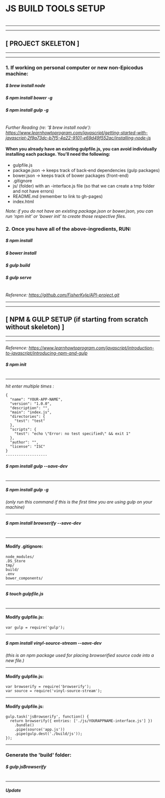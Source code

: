 # **JS BUILD TOOLS SETUP**
#
----
----
## [   PROJECT SKELETON   ]
----
----

### 1. If working on personal computer or new non-Epicodus machine:
##### $ brew install node
##### $ npm install bower -g
##### $ npm install gulp -g
#
_Further Reading (re: '$ brew install node'): https://www.learnhowtoprogram.com/javascript/getting-started-with-javascript-2f9a73dc-b7f5-4a22-9101-e69d49f552ac/installing-node-js_

#### When you already have an existing gulpfile.js, you can avoid individually installing each package. You’ll need the following:
- gulpfile.js
- package.json -> keeps track of back-end dependencies (gulp packages)
- bower.json -> keeps track of bower packages (front-end)
- .gitignore
- js/ (folder) with an -interface.js file (so that we can create a tmp folder and not have errors)
- README.md (remember to link to gh-pages)
- index.html

_Note: if you do not have an existing package.json or bower.json, you can run ‘npm init’ or ‘bower init’ to create those respective files._

### 2. Once you have all of the above-ingredients, RUN:
##### $ npm install
##### $ bower install
##### $ gulp build
##### $ gulp serve
#
_Reference: https://github.com/FisherKyle/API-project.git_

----
----
## [   NPM & GULP SETUP (if starting from scratch without skeleton)   ]
----
----
_Reference: https://www.learnhowtoprogram.com/javascript/introduction-to-javascript/introducing-npm-and-gulp_
##### $ npm init
#
---
_hit enter multiple times :_

    {
      "name": "YOUR-APP-NAME",
      "version": "1.0.0",
      "description": "",
      "main": "index.js",
      "directories": {
        "test": "test"
      },
      "scripts": {
        "test": "echo \"Error: no test specified\" && exit 1"
      },
      "author": "",
      "license": "ISC"
    }
    -------------------
##### $ npm install gulp --save-dev
#
-------------------
##### $ npm install gulp -g
_(only run this command if this is the first time you are using gulp on your machine)_

-------------------
##### $ npm install browserify --save-dev
#
-------------------
#### Modify .gitignore:

    node_modules/
    .DS_Store
    tmp/
    build/
    .env
    bower_components/

-------------------
##### $ touch gulpfile.js
#
-------------------
#### Modify gulpfile.js:

    var gulp = require('gulp');
-------------------
##### $ npm install vinyl-source-stream --save-dev
_(this is an npm package used for placing browserified source code into a new file.)_

-------------------
#### Modify gulpfile.js:

    var browserify = require('browserify');
    var source = require('vinyl-source-stream');
-------------------

#### Modify gulpfile.js:

    gulp.task('jsBrowserify', function() {
      return browserify({ entries: ['./js/YOURAPPNAME-interface.js'] })
        .bundle()
        .pipe(source('app.js'))
        .pipe(gulp.dest('./build/js'));
    });

-------------------
### Generate the 'build' folder:

##### $ gulp jsBrowserify
#
-------------------

##### Update <script> tags:
#
    <script src="https://ajax.googleapis.com/ajax/libs/jquery/1.12.0/jquery.min.js"></script>
    <script type="text/javascript" src="build/js/app.js"></script>
-------------------
##### $ npm install gulp-concat --save-dev
#
-------------------
### Modify gulpfile.js:

    ...

    var concat = require('gulp-concat');

    ...

    gulp.task('concatInterface', function() {
      return gulp.src(['./js/pingpong-interface.js', './js/signup-interface.js'])
        .pipe(concat('allConcat.js'))
        .pipe(gulp.dest('./tmp'));
    });

    ...

-------------------
### Modify browserify task:
    ...
    gulp.task('jsBrowserify', ['concatInterface'], function() {
      return browserify({ entries: ['./tmp/allConcat.js'] })
        .bundle()
        .pipe(source('app.js'))
        .pipe(gulp.dest('./build/js'));
    });
    ...
-------------------

### Run new version of browserify task:

##### $ gulp jsBrowserify
#
-------------------

#### Modify concatInterface task
_- We can shorten our new concatenation task even more by using a globbing pattern using *_ :

    ...
    gulp.task('concatInterface', function() {
      return gulp.src(['./js/*-interface.js'])
        .pipe(concat('allConcat.js'))
        .pipe(gulp.dest('./tmp'));
    });
    ...
-------------------

### MINIFY:
##### $ npm install gulp-uglify --save-dev
#

-------------------

        MODIFY gulpfile.js so we can use Minify:
        var uglify = require('gulp-uglify');

-------------------

        CREATE task to minify:

        gulp.task("minifyScripts", ["jsBrowserify"], function(){
          return gulp.src("./build/js/app.js")
            .pipe(uglify())
            .pipe(gulp.dest("./build/js"));
        });

-------------------

##### $ gulp minifyScripts
#

-------------------

##### $ npm install gulp-util --save-dev
#

-------------------

### Modify gulpfile.js so we can use our new package:

    var utilities = require('gulp-util');

-------------------

##### $ gulp build --production
#
-------------------

##### $ gulp build
#
-------------------
### Modify gulpfile.js so we can use our new package:

    var buildProduction = utilities.env.production;

-------------------
### Add our build task (place at the end of our gulpfile.js since it is using all of our other tasks.):

    ...
    gulp.task("build", function(){
      if (buildProduction) {
        gulp.start('minifyScripts');
      } else {
        gulp.start('jsBrowserify');
      }
    });
    ...

-------------------

##### $ npm install del --save-dev
#
-------------------

### Modify gulpfile.js so we can use our new package:

    var del = require('del');

-------------------

### Add our clean task:
    ...
    gulp.task("clean", function(){
      return del(['build', 'tmp']);
    });
    ...

-------------------
### Modify existing build task to include 'clean':

    gulp.task("build", ['clean'], function(){
      if (buildProduction) {
        gulp.start('minifyScripts');
      } else {
        gulp.start('jsBrowserify');
      }
    });

-------------------

##### $ gulp build
#
####   _- or -_
##### $ gulp build --production
#
-------------------

##### $ npm install jshint --save-dev
##### $ npm install gulp-jshint --save-dev
#
-------------------

### Modify gulpfile.js so we can use our new linter/jshint package:

    var jshint = require('gulp-jshint');

-------------------

### Add our jshint task:

    gulp.task('jshint', function(){
      return gulp.src(['js/*.js'])
        .pipe(jshint())
        .pipe(jshint.reporter('default'));
    });

-------------------

##### $ gulp jshint
#
#
#
#
----
----
## [   BOWER SETUP   ]
----
----

##### _https://www.learnhowtoprogram.com/javascript/modern-js-apps/introducing-bower_
#
-------------------
##### $ npm install bower -g
#
-------------------
##### $ bower init
#
-------------------

_hit enter multiple times :_

    {
        "name": "YOUR-APP-NAME",
        "description": "",
        "main": "index.js",
        "license": "ISC",
        "moduleType": [],
        "homepage": "",
        "ignore": [
        "*/.",
        "node_modules",
        "bower_components",
        "test",
        "tests"
      ]
    }

-------------------

##### $ bower install jquery --save
#
-------------------

##### $ bower install
#
-------------------

### Update <script> tag by replacing:
    <script src="https://ajax.googleapis.com/ajax/libs/jquery/1.12.0/jquery.min.js"></script>

with:

    <script src="bower_components/jquery/dist/jquery.min.js"></script>

-------------------

##### $ bower install bootstrap --save
#
-------------------

##### Here is what the final index.html <head> should look like:
#

    <head>
      <script src="bower_components/jquery/dist/jquery.min.js"></script>
      <link rel="stylesheet" href="bower_components/bootstrap/dist/css/bootstrap.min.css">
      <script src="bower_components/bootstrap/dist/js/bootstrap.min.js"></script>
      <script type="text/javascript" src="build/js/app.js"></script>
      <title>YOUR APP TITLE</title>
    </head>

-------------------

##### $ npm install bower-files --save-dev
#
-------------------

### Modify gulpfile.js so we can use bower packages:

    var lib = require('bower-files')();

-------------------

### Add our bowerJS task:

    gulp.task('bowerJS', function () {
      return gulp.src(lib.ext('js').files)
        .pipe(concat('vendor.min.js'))
        .pipe(uglify())
        .pipe(gulp.dest('./build/js'));
    });

-------------------

### Our <head> section should look like this now:

    <head>
      <script src="build/js/vendor.min.js"></script>
      <script type="text/javascript" src="build/js/app.js"></script>
      <title>Ping Pong</title>
    </head>

-------------------

### Run this every time we add a new JaveScript front-end dependency:

##### $ gulp bowerJS
#
-------------------
### Update .gitignore by adding build and tmp folders:
#
    node_modules/
    .DS_Store
    build/
    tmp/

-------------------

#### Let's add a similar task to load all of our CSS dependencies into a single file:

### 1. mkdir css inside of build folder
### 2. touch vendor.css inside of build/css/
### 3. include reference to it in our index.html file:
    <link rel="stylesheet" href="build/css/vendor.css">

-------------------

### Add this new task to gulpfile.js:

    gulp.task('bowerCSS', function () {
      return gulp.src(lib.ext('css').files)
        .pipe(concat('vendor.css'))
        .pipe(gulp.dest('./build/css'));
    });

-------------------

### Modify existing-->
    var lib = require('bower-files')();

### Change to-->
    var lib = require('bower-files')({
      "overrides":{
        "bootstrap" : {
          "main": [
            "less/bootstrap.less",
            "dist/css/bootstrap.css",
            "dist/js/bootstrap.js"
          ]
        }
      }
    });

-------------------

#### Finally, let's combine both these 2 Bower tasks into one, since they can run in parallel.
#### Let's add this task to the gulpfile after our two Bower tasks:
#
    gulp.task('bower', ['bowerJS', 'bowerCSS']);

-------------------
#
    gulp.task('build', ['clean'], function(){
      if (buildProduction) {
        gulp.start('minifyScripts');
      } else {
        gulp.start('jsBrowserify');
      }
      gulp.start('bower'); ***** ADD THIS LINE AT THE END OF OUR BUILD TASK *****
    });

-------------------

##### $ npm install browser-sync --save-dev
#
-------------------
### Add to gulpfile.js:

    var browserSync = require('browser-sync').create();

    gulp.task('serve', function() {
      browserSync.init({
        server: {
          baseDir: "./",
          index: "index.html"
        }
      });
    });
-------------------
### Modify gulpfile serve

    gulp.task('serve', function() {
      browserSync.init({
        server: {
          baseDir: "./",
          index: "index.html"
        }
      });

      gulp.watch(['js/*.js'], ['jsBuild']); ***** ADD THIS LINE *****
    });
-------------------
### Add to gulpfile.js:

    gulp.task('jsBuild', ['jsBrowserify', 'jshint'], function(){
      browserSync.reload();
    });


-------------------
####  Modify gulpfile serve:
#
        gulp.task('serve', function() {
          browserSync.init({
            server: {
              baseDir: "./",
              index: "index.html"
            }
        });

      gulp.watch(['js/*.js'], ['jsBuild']);
      gulp.watch(['bower.json'], ['bowerBuild']); ***** ADD THIS LINE *****

    });


-------------------
### Add to gulpfile.js:

    gulp.task('bowerBuild', ['bower'], function(){
      browserSync.reload();
    });

-------------------
### Modify gulpfile serve:

    gulp.task('serve', function() {
      browserSync.init({
        server: {
          baseDir: "./",
          index: "index.html"
        }
    });

      gulp.watch(['js/*.js'], ['jsBuild']);
      gulp.watch(['bower.json'], ['bowerBuild']);
      gulp.watch(['*.html'], ['htmlBuild']); ***** ADD THIS LINE *****

    });

-------------------
### Add to gulpfile.js:

    gulp.task('htmlBuild', function() {
      browserSync.reload();
    });
#
___
___
###### **_Guide Created By: [Lisa MacCarrigan](https://github.com/lisamaccarrigan) & [Kyle Fisher](https://github.com/fisherkyle)_**
